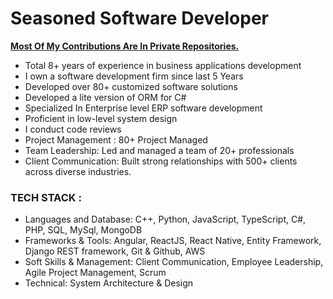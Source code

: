 # Seasoned Software Developer

**<ins>Most Of My Contributions Are In Private Repositories.</ins>**

* Total 8+ years of experience in business applications development
* I own a software development firm since last  5 Years
* Developed over  80+ customized software solutions
* Developed a lite version of ORM for C#
* Specialized In Enterprise level ERP software development
* Proficient in low-level system design
* I conduct code reviews
* Project Management : 80+ Project Managed 
* Team Leadership: Led and managed a team of 20+ professionals
* Client Communication: Built strong relationships with  500+ clients across diverse industries.

### TECH STACK : 
* Languages and Database:  C++, Python, JavaScript, TypeScript, C#, PHP, SQL, MySql, MongoDB  
* Frameworks & Tools:  Angular, ReactJS, React Native, Entity Framework, Django REST framework, Git & Github, AWS  
* Soft Skills & Management:  Client Communication, Employee Leadership, Agile Project Management, Scrum  
* Technical:  System Architecture & Design
